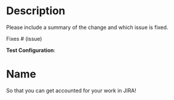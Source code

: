 # Description

Please include a summary of the change and which issue is fixed.

Fixes # (issue)

**Test Configuration**:

# Name

So that you can get accounted for your work in JIRA!

